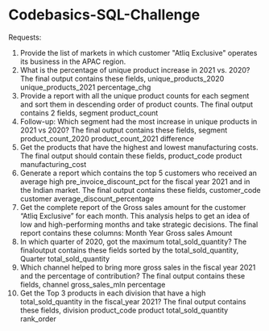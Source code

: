 # Codebasics-SQL-Challenge
Requests:
1. Provide the list of markets in which customer "Atliq Exclusive" operates its
business in the APAC region.
2. What is the percentage of unique product increase in 2021 vs. 2020? 
The final output contains these fields,
unique_products_2020
unique_products_2021
percentage_chg
3. Provide a report with all the unique product counts for each segment and
sort them in descending order of product counts. 
The final output contains 2 fields,
segment
product_count
4. Follow-up: Which segment had the most increase in unique products in
2021 vs 2020? 
The final output contains these fields,
segment
product_count_2020
product_count_2021
difference
5. Get the products that have the highest and lowest manufacturing costs.
The final output should contain these fields,
product_code
product
manufacturing_cost
6. Generate a report which contains the top 5 customers who received an
average high pre_invoice_discount_pct for the fiscal year 2021 and in the
Indian market. 
The final output contains these fields,
customer_code
customer
average_discount_percentage
7. Get the complete report of the Gross sales amount for the customer “Atliq
Exclusive” for each month. This analysis helps to get an idea of low and
high-performing months and take strategic decisions.
The final report contains these columns:
Month
Year
Gross sales Amount
8. In which quarter of 2020, got the maximum total_sold_quantity? 
The finaloutput contains these fields sorted by the total_sold_quantity,
Quarter
total_sold_quantity
9. Which channel helped to bring more gross sales in the fiscal year 2021
and the percentage of contribution? 
The final output contains these fields,
channel
gross_sales_mln
percentage
10. Get the Top 3 products in each division that have a high
total_sold_quantity in the fiscal_year 2021? 
The final output contains these fields,
division
product_code
product
total_sold_quantity
rank_order


